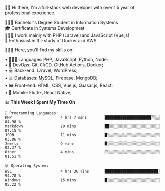 🧑🏻 Hi there, I'm a full-stack web developer with over 1.5 year of professional experience.

🧑🏻‍🎓 Bachelor's Degree Student in Information Systems<br/>
🎓 Certificate in Systems Development<br/>
🧑🏻‍💻 I work mainly with PHP (Laravel) and JavaScript (Vue.js)<br/>
📘 Enthusiast in the study of Docker and AWS.<br/>

🧑🏻‍💻 Here, you'll find my skills on:<br/>

• 🧑🏻‍💻 Languages: PHP, JavaScript, Python, Node;<br/>
• 📓 DevOps: Git, CI/CD, GitHub Actions, Docker;<br/>
• 💻 Back-end: Laravel, WordPress;<br/>
• 📊 Databases: MySQL, Firebase, MongoDB;<br/>
• 🖼️ Front-end: HTML, CSS, Vue.js, Quasar.js, React;<br/>
• 📱 Mobile: Flutter, React Native;

<!--START_SECTION:waka-->
📊 **This Week I Spent My Time On** 

```text
💬 Programming Languages: 
PHP                      4 hrs 7 mins        █████████████████████░░░░   84.98 % 
Markdown                 20 mins             ██░░░░░░░░░░░░░░░░░░░░░░░   07.15 % 
JSON                     11 mins             █░░░░░░░░░░░░░░░░░░░░░░░░   03.86 % 
Smarty                   6 mins              █░░░░░░░░░░░░░░░░░░░░░░░░   02.37 % 
Other                    4 mins              ░░░░░░░░░░░░░░░░░░░░░░░░░   01.51 % 

💻 Operating System: 
WSL                      4 hrs 36 mins       ████████████████████████░   94.78 % 
Windows                  15 mins             █░░░░░░░░░░░░░░░░░░░░░░░░   05.22 % 
```


<!--END_SECTION:waka-->
